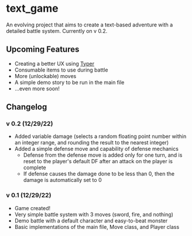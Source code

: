 # text_game
An evolving project that aims to create a text-based adventure with a detailed battle system. Currently on v 0.2.
## Upcoming Features
- Creating a better UX using [Typer](https://typer.tiangolo.com/)
- Consumable items to use during battle
- More (unlockable) moves
- A simple demo story to be run in the main file
- ...even more soon!
## Changelog
### v 0.2 (12/29/22)
- Added variable damage (selects a random floating point number within an integer range, and rounding the result to the nearest integer)
- Added a simple defense move and capability of defense mechanics
    - Defense from the defense move is added only for one turn, and is reset to the player's default DF after an attack on the player is complete
    - If defense causes the damage done to be less than 0, then the damage is automatically set to 0
### v 0.1 (12/29/22)
- Game created!
- Very simple battle system with 3 moves (sword, fire, and nothing)
- Demo battle with a default character and easy-to-beat monster
- Basic implementations of the main file, Move class, and Player class